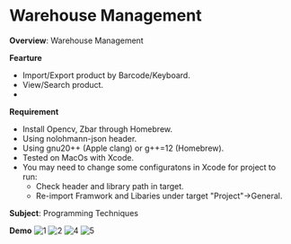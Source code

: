 # Warehouse Management

**Overview**: Warehouse Management

**Fearture**
- Import/Export product by Barcode/Keyboard.
- View/Search product.
- 

**Requirement**
- Install Opencv, Zbar through Homebrew.
- Using nolohmann-json header.
- Using gnu20++ (Apple clang) or g++=12 (Homebrew).
- Tested on MacOs with Xcode.
- You may need to change some configuratons in Xcode for project to run:
  + Check header and library path in target.
  + Re-import Framwork and Libaries under target "Project"->General.

**Subject**: Programming Techniques

**Demo**
![1](https://github.com/yudhnaa/Warehouse-Management/assets/58298820/f419d97d-f98e-4a88-b5a2-ccc339840be9)
![2](https://github.com/yudhnaa/Warehouse-Management/assets/58298820/ad6ca79b-9751-4ff9-a192-b3b938259592)
![4](https://github.com/yudhnaa/Warehouse-Management/assets/58298820/73cd47b0-d2e3-490b-95a2-ba708ab57370)
![5](https://github.com/yudhnaa/Warehouse-Management/assets/58298820/8c3a110c-7a60-48d9-aa0b-3e04627042f2)
